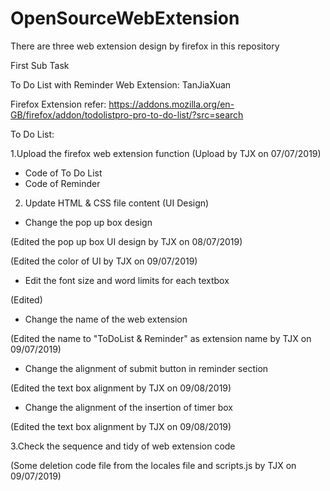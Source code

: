# OpenSourceWebExtension

There are three web extension design by firefox in this repository

First Sub Task

To Do List with Reminder Web Extension: TanJiaXuan

Firefox Extension refer: https://addons.mozilla.org/en-GB/firefox/addon/todolistpro-pro-to-do-list/?src=search

To Do List:

1.Upload the firefox web extension function
(Upload by TJX on 07/07/2019)
  - Code of To Do List
  - Code of Reminder




2. Update HTML & CSS file content (UI Design) 
  - Change the pop up box design 
 
 (Edited the pop up box UI design by TJX on 08/07/2019)
 
 (Edited the color of UI by TJX on 09/07/2019)
  
  
  - Edit the font size and word limits for each textbox 
  
  (Edited)
  
  - Change the name of the web extension
  
  (Edited the name to "ToDoList & Reminder" as extension name by TJX on 09/07/2019)
  
  - Change the alignment of submit button in reminder section 
 
 (Edited the text box alignment by TJX on 09/08/2019)
  
  - Change the alignment of the insertion of timer box
 
 (Edited the text box alignment by TJX on 09/08/2019)


3.Check the sequence and tidy of web extension code

(Some deletion code file from the locales file and scripts.js by TJX on 09/07/2019)





